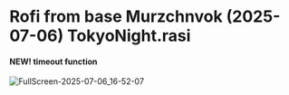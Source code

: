 # Rofi from base Murzchnvok (2025-07-06) TokyoNight.rasi
#### NEW! timeout function
![FullScreen-2025-07-06_16-52-07](https://github.com/user-attachments/assets/3029637d-ae9b-47e9-8840-cac6952d8d6d)

